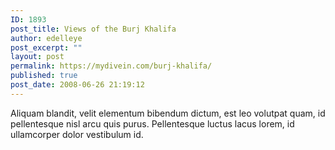 ```yaml
---
ID: 1893
post_title: Views of the Burj Khalifa
author: edelleye
post_excerpt: ""
layout: post
permalink: https://mydivein.com/burj-khalifa/
published: true
post_date: 2008-06-26 21:19:12
---
```

Aliquam blandit, velit elementum bibendum dictum, est leo volutpat quam, id pellentesque nisl arcu quis purus. Pellentesque luctus lacus lorem, id ullamcorper dolor vestibulum id.